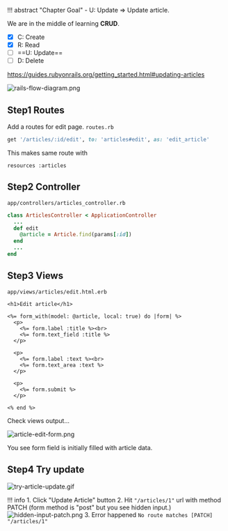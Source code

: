 !!! abstract "Chapter Goal"
    - U: Update => Update article.

We are in the middle of learning **CRUD**.

* [x] C: Create
* [x] R: Read
* [ ] ==U: Update==
* [ ] D: Delete

https://guides.rubyonrails.org/getting_started.html#updating-articles

![rails-flow-diagram.png](https://storage.googleapis.com/coderhackers-assets/the-complete-webdev-with-rails-2020/rails-guide-basics/rails-flow-diagram.png)

## Step1 Routes
Add a routes for edit page.
`routes.rb`
```ruby
get '/articles/:id/edit', to: 'articles#edit', as: 'edit_article'
```

This makes same route with

```
resources :articles
```

## Step2 Controller
`app/controllers/articles_controller.rb`
```ruby
class ArticlesController < ApplicationController
  ...
  def edit
    @article = Article.find(params[:id])
  end
  ...
end
```

## Step3 Views
`app/views/articles/edit.html.erb`
```erb hl_lines="3"
<h1>Edit article</h1>
 
<%= form_with(model: @article, local: true) do |form| %> 
  <p>
    <%= form.label :title %><br>
    <%= form.text_field :title %>
  </p>
 
  <p>
    <%= form.label :text %><br>
    <%= form.text_area :text %>
  </p>
 
  <p>
    <%= form.submit %>
  </p>
 
<% end %>
```

Check views output...

![article-edit-form.png](https://storage.googleapis.com/coderhackers-assets/the-complete-webdev-with-rails-2020/rails-guide-basics/article-edit-form.png)

You see form field is initially filled with article data.

## Step4 Try update
![try-article-update.gif](https://storage.googleapis.com/coderhackers-assets/the-complete-webdev-with-rails-2020/rails-guide-basics/try-article-update.gif)

!!! info
    1. Click "Update Article" button
    2. Hit `"/articles/1"` url with method PATCH (form method is "post" but you see hidden input.)
    ![hidden-input-patch.png](https://storage.googleapis.com/coderhackers-assets/the-complete-webdev-with-rails-2020/rails-guide-basics/hidden-input-patch.png)
    3. Error happened `No route matches [PATCH] "/articles/1"`